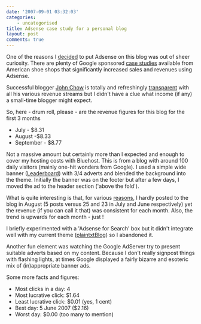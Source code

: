```yaml
---
date: '2007-09-01 03:32:03'
categories:
    - uncategorised
title: Adsense case study for a personal blog
layout: post
comments: true
---
```


One of the reasons I
[decided](http://www.nbrightside.com/blog/2007/05/23/sit-back-and-watch-the-money-roll-in/)
to put Adsense on this blog was out of sheer curiosity. There are plenty
of Google sponsored [case
studies](https://www.google.com/adsense/static/en_US/Success.html)
available from American shoe shops that significantly increased sales
and revenues using Adsense.

Successful blogger [John Chow](http://www.johnchow.com/) is totally and
refreshingly
[transparent](http://www.johnchow.com/john-chow-dot-com-blog-income-report-july-2007/)
with all his various revenue streams but I didn't have a clue what
income (if any) a small-time blogger might expect.

So, here - drum roll, please - are the revenue figures for this blog for
the first 3 months

-   July - $8.31
-   August -$8.33
-   September - $8.77

Not a massive amount but certainly more than I expected and enough to
cover my hosting costs with Bluehost. This is from a blog with around
100 daily visitors (mainly one-hit wonders from Google).
I used a simple wide banner
([Leaderboard](https://www.google.com/adsense/static/en_GB/AdFormats.html))
with 3/4 adverts and blended the background into the theme. Initially
the banner was on the footer but after a few days, I moved the ad to the
header section ('above the fold').

What is quite interesting is that, for various
[reasons](http://www.nbrightside.com/blog/2007/08/28/confessions-of-a-blog-addict/),
I hardly posted to the blog in August (5 posts versus 25 and 23 in July
and June respectively) yet the revenue (if you can call it that) was
consistent for each month. Also, the trend is upwards for each month -
just !

I briefly experimented with a 'Adsense for Search' box but it didn't
integrate well with my current theme
([plaintxtBlog](http://www.plaintxt.org/themes/plaintxtblog/)) so I
abandoned it.

Another fun element was watching the Google AdServer try to present
suitable adverts based on my content. Because I don't really signpost
things with flashing lights, at times Google displayed a fairly bizarre
and esoteric mix of (in)appropriate banner ads.

Some more facts and figures:

-   Most clicks in a day: 4
-   Most lucrative click: $1.64
-   Least lucrative click: $0.01 (yes, 1 cent)
-   Best day: 5 June 2007 ($2.16)
-   Worst day: $0.00 (too many to mention)

